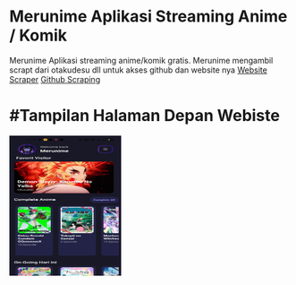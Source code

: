 # Merunime Aplikasi Streaming Anime / Komik 
<p>Merunime Aplikasi streaming anime/komik gratis. Merunime mengambil scrapt dari otakudesu dll untuk akses github dan website nya <a href="https://otakudesu-apifree.up.railway.app/">Website Scraper</a> <a href="https://github.com/Rafliarjunapratama/otakudesu">Github Scraping</a></p>
<b><h1>#Tampilan Halaman Depan Webiste</h1></b>
<img src="https://github.com/Rafliarjunapratama/merunime/blob/main/assets/gambar/Screenshot_2025-08-27-17-13-06-20_f73b71075b1de7323614b647fe394240.jpg" width="200" height="250" />




